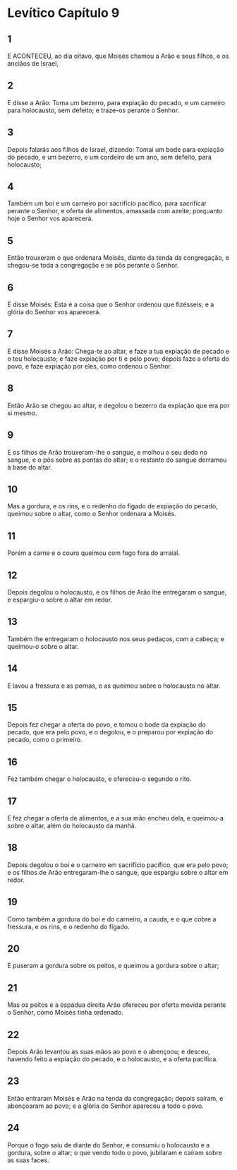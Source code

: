 # Levítico Capítulo 9

## 1
E ACONTECEU, ao dia oitavo, que Moisés chamou a Arão e seus filhos, e os anciãos de Israel,

## 2
E disse a Arão: Toma um bezerro, para expiação do pecado, e um carneiro para holocausto, sem defeito; e traze-os perante o Senhor.

## 3
Depois falarás aos filhos de Israel, dizendo: Tomai um bode para expiação do pecado, e um bezerro, e um cordeiro de um ano, sem defeito, para holocausto;

## 4
Também um boi e um carneiro por sacrifício pacífico, para sacrificar perante o Senhor, e oferta de alimentos, amassada com azeite; porquanto hoje o Senhor vos aparecerá.

## 5
Então trouxeram o que ordenara Moisés, diante da tenda da congregação, e chegou-se toda a congregação e se pôs perante o Senhor.

## 6
E disse Moisés: Esta é a coisa que o Senhor ordenou que fizésseis; e a glória do Senhor vos aparecerá.

## 7
E disse Moisés a Arão: Chega-te ao altar, e faze a tua expiação de pecado e o teu holocausto; e faze expiação por ti e pelo povo; depois faze a oferta do povo, e faze expiação por eles, como ordenou o Senhor.

## 8
Então Arão se chegou ao altar, e degolou o bezerro da expiação que era por si mesmo.

## 9
E os filhos de Arão trouxeram-lhe o sangue, e molhou o seu dedo no sangue, e o pôs sobre as pontas do altar; e o restante do sangue derramou à base do altar.

## 10
Mas a gordura, e os rins, e o redenho do fígado de expiação do pecado, queimou sobre o altar, como o Senhor ordenara a Moisés.

## 11
Porém a carne e o couro queimou com fogo fora do arraial.

## 12
Depois degolou o holocausto, e os filhos de Arão lhe entregaram o sangue, e espargiu-o sobre o altar em redor.

## 13
Também lhe entregaram o holocausto nos seus pedaços, com a cabeça; e queimou-o sobre o altar.

## 14
E lavou a fressura e as pernas, e as queimou sobre o holocausto no altar.

## 15
Depois fez chegar a oferta do povo, e tomou o bode da expiação do pecado, que era pelo povo, e o degolou, e o preparou por expiação do pecado, como o primeiro.

## 16
Fez também chegar o holocausto, e ofereceu-o segundo o rito.

## 17
E fez chegar a oferta de alimentos, e a sua mão encheu dela, e queimou-a sobre o altar, além do holocausto da manhã.

## 18
Depois degolou o boi e o carneiro em sacrifício pacífico, que era pelo povo; e os filhos de Arão entregaram-lhe o sangue, que espargiu sobre o altar em redor.

## 19
Como também a gordura do boi e do carneiro, a cauda, e o que cobre a fressura, e os rins, e o redenho do fígado.

## 20
E puseram a gordura sobre os peitos, e queimou a gordura sobre o altar;

## 21
Mas os peitos e a espádua direita Arão ofereceu por oferta movida perante o Senhor, como Moisés tinha ordenado.

## 22
Depois Arão levantou as suas mãos ao povo e o abençoou; e desceu, havendo feito a expiação do pecado, e o holocausto, e a oferta pacífica.

## 23
Então entraram Moisés e Arão na tenda da congregação; depois saíram, e abençoaram ao povo; e a glória do Senhor apareceu a todo o povo.

## 24
Porque o fogo saiu de diante do Senhor, e consumiu o holocausto e a gordura, sobre o altar; o que vendo todo o povo, jubilaram e caíram sobre as suas faces.

